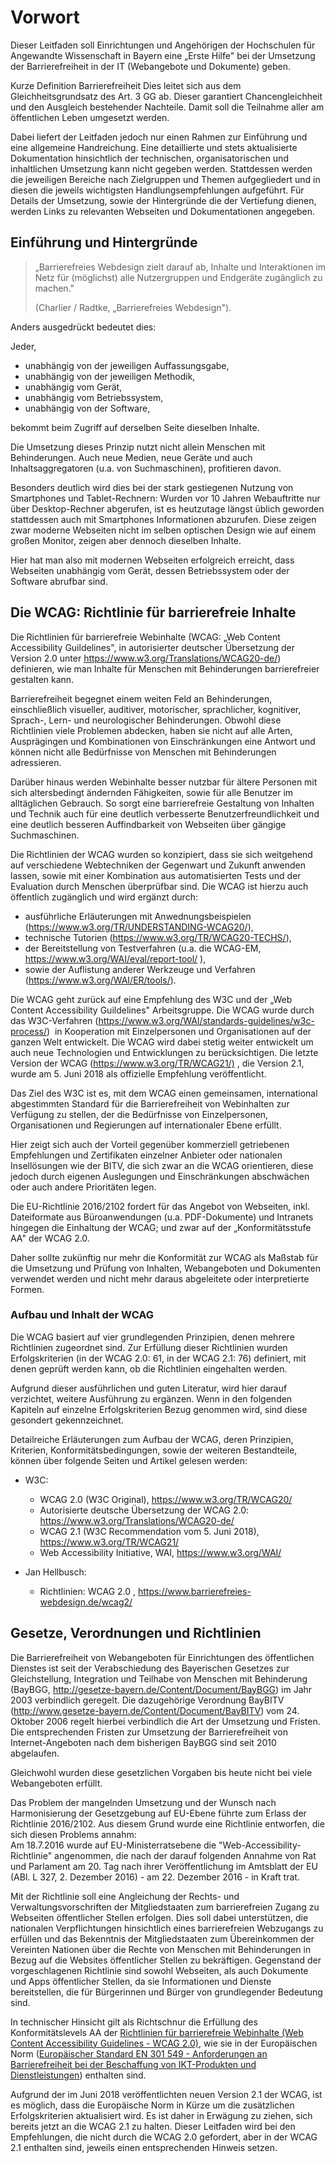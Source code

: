 Vorwort
=======

Dieser Leitfaden soll Einrichtungen und Angehörigen der Hochschulen für
Angewandte Wissenschaft in Bayern eine „Erste Hilfe" bei der Umsetzung
der Barrierefreiheit in der IT (Webangebote und Dokumente) geben.

Kurze Definition Barrierefreiheit Dies leitet sich aus dem
Gleichheitsgrundsatz des Art. 3 GG ab. Dieser garantiert
Chancengleichheit und den Ausgleich bestehender Nachteile. Damit soll
die Teilnahme aller am öffentlichen Leben umgesetzt werden.

Dabei liefert der Leitfaden jedoch nur einen Rahmen zur Einführung und
eine allgemeine Handreichung. Eine detaillierte und stets aktualisierte
Dokumentation hinsichtlich der technischen, organisatorischen und
inhaltlichen Umsetzung kann nicht gegeben werden. Stattdessen werden die
jeweiligen Bereiche nach Zielgruppen und Themen aufgegliedert und in
diesen die jeweils wichtigsten Handlungsempfehlungen aufgeführt. Für
Details der Umsetzung, sowie der Hintergründe die der Vertiefung dienen,
werden Links zu relevanten Webseiten und Dokumentationen angegeben.

Einführung und Hintergründe
---------------------------

>„Barrierefreies Webdesign zielt darauf ab, Inhalte und Interaktionen im Netz für (möglichst) alle  Nutzergruppen und Endgeräte zugänglich zu machen." 
>
> (Charlier / Radtke, „Barrierefreies Webdesign").

Anders ausgedrückt bedeutet dies:

Jeder,

-   unabhängig von der jeweiligen Auffassungsgabe,
-   unabhängig von der jeweiligen Methodik,
-   unabhängig vom Gerät,
-   unabhängig vom Betriebssystem,
-   unabhängig von der Software,

bekommt beim Zugriff auf derselben Seite dieselben Inhalte.

Die Umsetzung dieses Prinzip nutzt nicht allein Menschen mit
Behinderungen. Auch neue Medien, neue Geräte und auch
Inhaltsaggregatoren (u.a. von Suchmaschinen), profitieren davon.

Besonders deutlich wird dies bei der stark gestiegenen Nutzung von
Smartphones und Tablet-Rechnern: Wurden vor 10 Jahren Webauftritte nur
über Desktop-Rechner abgerufen, ist es heutzutage längst üblich geworden
stattdessen auch mit Smartphones Informationen abzurufen. Diese zeigen
zwar moderne Webseiten nicht im selben optischen Design wie auf einem
großen Monitor, zeigen aber dennoch dieselben Inhalte.

Hier hat man also mit modernen Webseiten erfolgreich erreicht, dass
Webseiten unabhängig vom Gerät, dessen Betriebssystem oder der Software
abrufbar sind.

Die WCAG: Richtlinie für barrierefreie Inhalte
----------------------------------------------

Die Richtlinien für barrierefreie Webinhalte (WCAG: „Web Content
Accessibility Guildelines", in autorisierter deutscher Übersetzung der
Version 2.0 unter <https://www.w3.org/Translations/WCAG20-de/>)
definieren, wie man Inhalte für Menschen mit Behinderungen
barrierefreier gestalten kann.

Barrierefreiheit begegnet einem weiten Feld an Behinderungen,
einschließlich visueller, auditiver, motorischer, sprachlicher,
kognitiver, Sprach-, Lern- und neurologischer Behinderungen. Obwohl
diese Richtlinien viele Problemen abdecken, haben sie nicht auf alle
Arten, Ausprägingen und Kombinationen von Einschränkungen eine Antwort
und können nicht alle Bedürfnisse von Menschen mit Behinderungen
adressieren.

Darüber hinaus werden Webinhalte besser nutzbar für ältere Personen mit
sich altersbedingt ändernden Fähigkeiten, sowie für alle Benutzer im
alltäglichen Gebrauch. So sorgt eine barrierefreie Gestaltung von
Inhalten und Technik auch für eine deutlich verbesserte
Benutzerfreundlichkeit und eine deutlich besseren Auffindbarkeit von
Webseiten über gängige Suchmaschinen.

Die Richtlinien der WCAG wurden so konzipiert, dass sie sich weitgehend
auf verschiedene Webtechniken der Gegenwart und Zukunft anwenden lassen,
sowie mit einer Kombination aus automatisierten Tests und der Evaluation
durch Menschen überprüfbar sind. Die WCAG ist hierzu auch öffentlich
zugänglich und wird ergänzt durch:

-   ausführliche Erläuterungen mit Anwednungsbeispielen 
    (<https://www.w3.org/TR/UNDERSTANDING-WCAG20/>),
-   technische Tutorien (<https://www.w3.org/TR/WCAG20-TECHS/>),
-   der Bereitstellung von Testverfahren (u.a. die WCAG-EM,
    <https://www.w3.org/WAI/eval/report-tool/> ),
-   sowie der Auflistung anderer Werkzeuge und Verfahren
    (<https://www.w3.org/WAI/ER/tools/>).

Die WCAG geht zurück auf eine Empfehlung des W3C und der „Web Content
Accessibility Guildelines" Arbeitsgruppe. Die WCAG wurde durch
das W3C-Verfahren
(<https://www.w3.org/WAI/standards-guidelines/w3c-process/>)  in
Kooperation mit Einzelpersonen und Organisationen auf der ganzen Welt
entwickelt. Die WCAG wird dabei stetig weiter entwickelt um auch neue
Technologien und Entwicklungen zu berücksichtigen. Die letzte Version
der WCAG (<https://www.w3.org/TR/WCAG21/)> , die Version 2.1, wurde am
5. Juni 2018 als offizielle Empfehlung veröffentlicht.

Das Ziel des W3C ist es, mit dem WCAG einen gemeinsamen, international
abgestimmten Standard für die Barrierefreiheit von Webinhalten zur
Verfügung zu stellen, der die Bedürfnisse von Einzelpersonen,
Organisationen und Regierungen auf internationaler Ebene erfüllt.

Hier zeigt sich auch der Vorteil gegenüber kommerziell getriebenen
Empfehlungen und Zertifikaten einzelner Anbieter oder nationalen
Insellösungen wie der BITV, die sich zwar an die WCAG orientieren, diese
jedoch durch eigenen Auslegungen und Einschränkungen abschwächen oder
auch andere Prioritäten legen.

Die EU-Richtlinie 2016/2102 fordert für das Angebot von Webseiten, inkl.
Dateiformate aus Büroanwendungen (u.a. PDF-Dokumente) und Intranets
hingegen die Einhaltung der WCAG; und zwar auf der „Konformitätsstufe
AA" der WCAG 2.0.

Daher sollte zukünftig nur mehr die Konformität zur WCAG als Maßstab für
die Umsetzung und Prüfung von Inhalten, Webangeboten und Dokumenten
verwendet werden und nicht mehr daraus abgeleitete oder interpretierte
Formen.


### Aufbau und Inhalt der WCAG

Die WCAG basiert auf vier grundlegenden Prinzipien, denen mehrere
Richtlinien zugeordnet sind. Zur Erfüllung dieser Richtlinien wurden
Erfolgskriterien (in der WCAG 2.0: 61, in der WCAG 2.1: 76) definiert,
mit denen geprüft werden kann, ob die Richtlinien eingehalten werden.

Aufgrund dieser ausführlichen und guten Literatur, wird hier darauf
verzichtet, weitere Ausführung zu ergänzen. Wenn in den folgenden
Kapiteln auf einzelne Erfolgskriterien Bezug genommen wird, sind diese
gesondert gekennzeichnet.

Detailreiche Erläuterungen zum Aufbau der WCAG, deren Prinzipien,
Kriterien, Konformitätsbedingungen, sowie der weiteren Bestandteile,
können über folgende Seiten und Artikel gelesen werden:

-   W3C:
    -   WCAG 2.0 (W3C Original), https://www.w3.org/TR/WCAG20/
    -   Autorisierte deutsche Übersetzung der WCAG 2.0:
        https://www.w3.org/Translations/WCAG20-de/
    -   WCAG 2.1 (W3C Recommendation vom 5. Juni 2018),
        https://www.w3.org/TR/WCAG21/
    -   Web Accessibility Initiative, WAI, https://www.w3.org/WAI/

-   Jan Hellbusch:
    -   Richtlinien: WCAG 2.0 ,
        https://www.barrierefreies-webdesign.de/wcag2/


Gesetze, Verordnungen und Richtlinien
-------------------------------------

Die Barrierefreiheit von Webangeboten für Einrichtungen des öffentlichen
Dienstes ist seit der Verabschiedung des Bayerischen Gesetzes zur
Gleichstellung, Integration und Teilhabe von Menschen mit Behinderung
(BayBGG, <http://gesetze-bayern.de/Content/Document/BayBGG>) im Jahr
2003 verbindlich geregelt. Die dazugehörige Verordnung BayBITV
(<http://www.gesetze-bayern.de/Content/Document/BayBITV>) vom 24.
Oktober 2006 regelt hierbei verbindlich die Art der Umsetzung und
Fristen. Die entsprechenden Fristen zur Umsetzung der Barrierefreiheit
von Internet-Angeboten nach dem bisherigen BayBGG sind seit 2010
abgelaufen.

Gleichwohl wurden diese gesetzlichen Vorgaben bis heute nicht bei viele
Webangeboten erfüllt.

Das Problem der mangelnden Umsetzung und der Wunsch nach Harmonisierung
der Gesetzgebung auf EU-Ebene führte zum Erlass der Richtlinie
2016/2102. Aus diesem Grund wurde eine Richtlinie entworfen, die sich
diesen Problems annahm:\
Am 18.7.2016 wurde auf EU-Ministerratsebene die
\"Web-Accessibility-Richtlinie\" angenommen, die nach der darauf
folgenden Annahme von Rat und Parlament am 20. Tag nach ihrer
Veröffentlichung im Amtsblatt der EU (ABl. L 327, 2. Dezember 2016) - am
22. Dezember 2016 - in Kraft trat.

Mit der Richtlinie soll eine Angleichung der Rechts- und
Verwaltungsvorschriften der Mitgliedstaaten zum barrierefreien Zugang zu
Webseiten öffentlicher Stellen erfolgen. Dies soll dabei unterstützen,
die nationalen Verpflichtungen hinsichtlich eines barrierefreien
Webzugangs zu erfüllen und das Bekenntnis der Mitgliedstaaten zum
Übereinkommen der Vereinten Nationen über die Rechte von Menschen mit
Behinderungen in Bezug auf die Websites öffentlicher Stellen zu
bekräftigen. Gegenstand der vorgeschlagenen Richtlinie sind sowohl
Webseiten, als auch Dokumente und Apps öffentlicher Stellen, da sie
Informationen und Dienste bereitstellen, die für Bürgerinnen und Bürger
von grundlegender Bedeutung sind.

In technischer Hinsicht gilt als Richtschnur die Erfüllung des
Konformitätslevels AA der [Richtlinien für barrierefreie Webinhalte (Web
Content Accessibility Guidelines - WCAG
2.0)](https://www.ag.bka.gv.at/at.gv.bka.wiki-bka/index.php/WCAG20), wie
sie in der Europäischen Norm ([Europäischer Standard EN 301 549 -
Anforderungen an Barrierefreiheit bei der Beschaffung von IKT-Produkten
und
Dienstleistungen](https://www.ag.bka.gv.at/at.gv.bka.wiki-bka/index.php/Barrierefrei:EN_301_549))
enthalten sind. 

Aufgrund der im Juni 2018 veröffentlichten neuen Version 2.1 der WCAG,
ist es möglich, dass die Europäische Norm in Kürze um die zusätzlichen
Erfolgskriterien aktualisiert wird. Es ist daher in Erwägung zu ziehen,
sich bereits jetzt an die WCAG 2.1 zu halten. Dieser Leitfaden wird bei
den Empfehlungen, die nicht durch die WCAG 2.0 gefordert, aber in der
WCAG 2.1 enthalten sind, jeweils einen entsprechenden Hinweis setzen.

